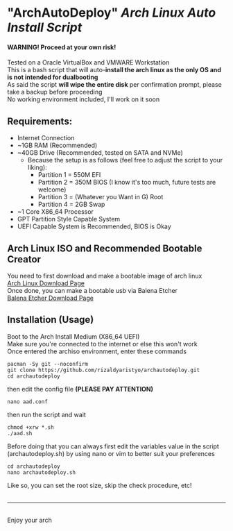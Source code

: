 # "ArchAutoDeploy" _Arch Linux Auto Install Script_

#### WARNING! Proceed at your own risk!<br>

Tested on a Oracle VirtualBox and VMWARE Workstation <br>
This is a bash script that will auto-**install the arch linux as the only OS and is not intended for dualbooting**<br>
As said the script **will wipe the entire disk** per confirmation prompt, please take a backup before proceeding<br>
No working environment included, I'll work on it soon

## Requirements:

-   Internet Connection
-   ~1GB RAM (Recommended)
-   ~40GB Drive (Recommended, tested on SATA and NVMe)
    -   Because the setup is as follows (feel free to adjust the script to your liking):
        -   Partition 1 = 550M EFI
        -   Partition 2 = 350M BIOS (I know it's too much, future tests are welcome)
        -   Partition 3 = (Whatever you Want in G) Root
        -   Partition 4 = 2GB Swap
-   ~1 Core X86_64 Processor
-   GPT Partition Style Capable System
-   UEFI Capable System is Recommended, BIOS is Okay

## Arch Linux ISO and Recommended Bootable Creator

You need to first download and make a bootable image of arch linux<br>
[Arch Linux Download Page](https://archlinux.org/download/)<br>
Once done, you can make a bootable usb via Balena Etcher<br>
[Balena Etcher Download Page](https://www.balena.io/etcher/)<br>

## Installation (Usage)

Boot to the Arch Install Medium (X86_64 UEFI)
<br>Make sure you're connected to the internet or else this won't work
<br>Once entered the archiso environment, enter these commands

```
pacman -Sy git --noconfirm
git clone https://github.com/rizaldyaristyo/archautodeploy.git
cd archautodeploy
```

then edit the config file **(PLEASE PAY ATTENTION)**

```
nano aad.conf
```

then run the script and wait

```
chmod +xrw *.sh
./aad.sh
```

Before doing that you can always first edit the variables value in the script (archautodeploy.sh) by using nano or vim to better suit your preferences

```
cd archautodeploy
nano archautodeploy.sh
```

Like so, you can set the root size, skip the check procedure, etc!
<br><br>

---

<br>Enjoy your arch<br>
